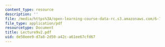 ```yaml
---
content_type: resource
description: ''
file: /media/https%3A/open-learning-course-data-rc.s3.amazonaws.com/6-772-compound-semiconductor-devices-spring-2003/de50eee9d7a82d50a42ca61ee67cfd67_Lecture9v2.pdf
file_type: application/pdf
resourcetype: Document
title: Lecture9v2.pdf
uid: de50eee9-d7a8-2d50-a42c-a61ee67cfd67
---
```


